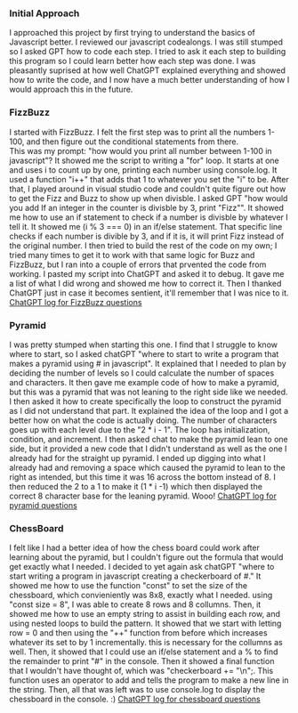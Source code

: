 ### Initial Approach
I approached this project by first trying to understand the basics of Javascript better. I reviewed our javascript codealongs.  I was still stumped so I asked GPT how to code each step.  I tried to ask it each step to building this program so I could learn better how each step was done.  I was pleasantly suprised at how well ChatGPT explained everything and showed how to write the code, and I now have a much better understanding of how I would approach this in the future.  
### FizzBuzz
I started with FizzBuzz.  I felt the first step was to print all the numbers 1-100, and then figure out the conditional statements from there.  
This was my prompt: "how would you print all number between 1-100 in javascript"?
It showed me the script to writing a "for" loop.  It starts at one and uses i to count up by one, printing each number using console.log.  It used a function "i++" that adds that 1 to whatever you set the "i" to be.
After that, I played around in visual studio code and couldn't quite figure out how to get the Fizz and Buzz to show up when divisble.  I asked GPT "how would you add If an integer in the counter is divisble by 3, print "Fizz"".  It showed me how to use an if statement to check if a number is divisble by whatever I tell it.  It showed me (i % 3 === 0) in an if/else statement.  That specific line checks if each number is divible by 3, and if it is, it will print Fizz instead of the original number.  I then tried to build the rest of the code on my own; I tried many times to get it to work with that same logic for Buzz and FizzBuzz, but I ran into a couple of errors that prvented the code from working.  I pasted my script into ChatGPT and asked it to debug.  It gave me a list of what I did wrong and showed me how to correct it.  Then I thanked ChatGPT just in case it becomes sentient, it'll remember that I was nice to it. 
[ChatGPT log for FizzBuzz questions](https://chatgpt.com/share/6702def7-3900-800f-9ccf-b7a334d06c90)
### Pyramid
I was pretty stumped when starting this one.  I find that I struggle to know where to start, so I asked chatGPT "where to start to write a program that makes a pyramid using # in javascript".  It explained that I needed to plan by deciding the number of levels so I could calculate the number of spaces and characters. It then gave me example code of how to make a pyramid, but this was a pyramid that was not leaning to the right side like we needed.  I then asked it how to create specifically the loop to construct the pyramid as I did not understand that part.  It explained the idea of the loop and I got a better how on what the code is actually doing.  The number of characters goes up with each level due to the "2 * i - 1".  The loop has initialization, condition, and increment.  I then asked chat to make the pyramid lean to one side, but it provided a new code that I didn't understand as well as the one I already had for the straight up pyramid.  I ended up digging into what I already had and removing a space which caused the pyramid to lean to the right as intended, but this time it was 16 across the bottom instead of 8.  I then reduced the 2 to a 1 to make it (1 * i -1) which then displayed the correct 8 character base for the leaning pyramid. Wooo!
[ChatGPT log for pyramid questions](https://chatgpt.com/share/6702e6f4-c0f8-800f-8d41-ce64a5c23897)
### ChessBoard
I felt like I had a better idea of how the chess board could work after learning about the pyramid, but I couldn't figure out the formula that would get exactly what I needed.  I decided to yet again ask chatGPT "where to start writing a program in javascript creating a checkerboard of #."  It showed me how to use the function "const" to set the size of the chessboard, which convieniently was 8x8, exactly what I needed.  using "const size = 8", I was able to create 8 rows and 8 collumns.  Then, it showed me how to use an empty string to assist in building each row, and using nested loops to build the pattern.  It showed that we start with letting row = 0 and then using the "++" function from before which increases whatever its set to by 1 incrementally. this is necessary for the collumns as well. Then, it showed that I could use an if/else statement and a % to find the remainder to print "#" in the console.  Then it showed a final function that I wouldn't have thought of, which was "checkerboard += "\n";.  This function uses an operator to add and tells the program to make a new line in the string.  Then, all that was left was to use console.log to display the chessboard in the console. :)
[ChatGPT log for chessboard questions](https://chatgpt.com/share/67052362-c664-800f-b72a-63e0b81a729b)
